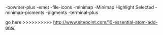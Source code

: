 -bowrser-plus
-emet
-file-icons
-minimap
-Minimap Highlight Selected
-minimap-picments
-pigments
-terminal-plus

go here >>>>>>>>>> http://www.sitepoint.com/10-essential-atom-add-ons/
